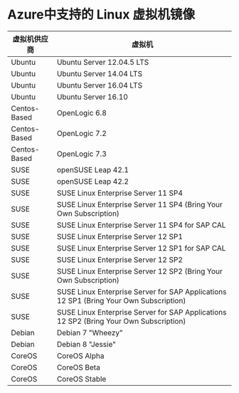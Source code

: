 <properties
	pageTitle="Azure中支持的虚拟机镜像"
	description="了解Azure虚拟机能支持的系统镜像"
	services="virtual-machines"
	documentationCenter=""
	authors="Jack Zeng"
	manager="Jie Rong"
	editor=""/>

<tags
	ms.service="virtual-machines-linux"
	wacn.date="03/15/2017"/>

# Azure中支持的 Linux 虚拟机镜像

|虚拟机供应商		|虚拟机																				|
|---------------|---------------------------------------------------------------------------------------|
|Ubuntu			|Ubuntu Server 12.04.5 LTS																|
|Ubuntu			|Ubuntu Server 14.04 LTS																|
|Ubuntu			|Ubuntu Server 16.04 LTS																|
|Ubuntu			|Ubuntu Server 16.10																	|
|Centos-Based	|OpenLogic 6.8																			|
|Centos-Based	|OpenLogic 7.2																			|
|Centos-Based	|OpenLogic 7.3																			|
|SUSE			|openSUSE Leap 42.1																		|
|SUSE			|openSUSE Leap 42.2																		|
|SUSE			|SUSE Linux Enterprise Server 11 SP4													|
|SUSE			|SUSE Linux Enterprise Server 11 SP4 (Bring Your Own Subscription)						|
|SUSE			|SUSE Linux Enterprise Server 11 SP4 for SAP CAL										|
|SUSE			|SUSE Linux Enterprise Server 12 SP1													|
|SUSE			|SUSE Linux Enterprise Server 12 SP1 for SAP CAL										|
|SUSE			|SUSE Linux Enterprise Server 12 SP2													|
|SUSE			|SUSE Linux Enterprise Server 12 SP2 (Bring Your Own Subscription)						|
|SUSE			|SUSE Linux Enterprise Server for SAP Applications 12 SP1 (Bring Your Own Subscription)	|
|SUSE			|SUSE Linux Enterprise Server for SAP Applications 12 SP2 (Bring Your Own Subscription)	|
|Debian			|Debian 7 "Wheezy"																		|
|Debian			|Debian 8 "Jessie"																		|
|CoreOS			|CoreOS Alpha																			|
|CoreOS			|CoreOS Beta																			|
|CoreOS			|CoreOS Stable																			|